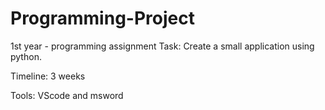 # Programming-Project
1st year - programming assignment
Task:
Create a small application using python.

Timeline: 3 weeks

Tools: VScode and msword

